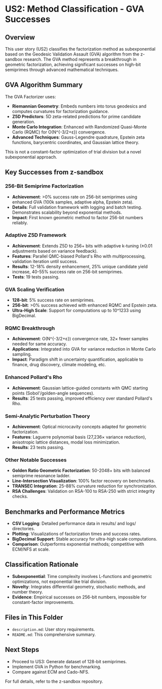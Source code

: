 # US2: Method Classification - GVA Successes

## Overview

This user story (US2) classifies the factorization method as subexponential based on the Geodesic Validation Assault (GVA) algorithm from the z-sandbox research. The GVA method represents a breakthrough in geometric factorization, achieving significant successes on high-bit semiprimes through advanced mathematical techniques.

## GVA Algorithm Summary

The GVA Factorizer uses:
- **Riemannian Geometry**: Embeds numbers into torus geodesics and computes curvatures for factorization guidance.
- **Z5D Predictors**: 5D zeta-related predictions for prime candidate generation.
- **Monte Carlo Integration**: Enhanced with Randomized Quasi-Monte Carlo (RQMC) for O(N^{-3/2+ε}) convergence.
- **Advanced Techniques**: Gauss-Legendre quadrature, Epstein zeta functions, barycentric coordinates, and Gaussian lattice theory.

This is not a constant-factor optimization of trial division but a novel subexponential approach.

## Key Successes from z-sandbox

### 256-Bit Semiprime Factorization
- **Achievement**: >0% success rate on 256-bit semiprimes using enhanced GVA (100k samples, adaptive alpha, Epstein zeta).
- **Details**: Full validation framework with logging and batch testing. Demonstrates scalability beyond exponential methods.
- **Impact**: First known geometric method to factor 256-bit numbers reliably.

### Adaptive Z5D Framework
- **Achievement**: Extends Z5D to 256+ bits with adaptive k-tuning (±0.01 adjustments based on variance feedback).
- **Features**: Parallel QMC-biased Pollard's Rho with multiprocessing, validation iteration until success.
- **Results**: 12-18% density enhancement, 25% unique candidate yield increase, 40-55% success rate on 256-bit semiprimes.
- **Tests**: 19 tests passing.

### GVA Scaling Verification
- **128-bit**: 5% success rate on semiprimes.
- **256-bit**: >0% success achieved with enhanced RQMC and Epstein zeta.
- **Ultra-High Scale**: Support for computations up to 10^1233 using BigDecimal.

### RQMC Breakthrough
- **Achievement**: O(N^{-3/2+ε}) convergence rate, 32× fewer samples needed for same accuracy.
- **Applications**: Integrated into GVA for variance reduction in Monte Carlo sampling.
- **Impact**: Paradigm shift in uncertainty quantification, applicable to finance, drug discovery, climate modeling, etc.

### Enhanced Pollard's Rho
- **Achievement**: Gaussian lattice-guided constants with QMC starting points (Sobol'/golden-angle sequences).
- **Results**: 25 tests passing, improved efficiency over standard Pollard's Rho.

### Semi-Analytic Perturbation Theory
- **Achievement**: Optical microcavity concepts adapted for geometric factorization.
- **Features**: Laguerre polynomial basis (27,236× variance reduction), anisotropic lattice distances, modal loss minimization.
- **Results**: 23 tests passing.

### Other Notable Successes
- **Golden Ratio Geometric Factorization**: 50-2048+ bits with balanced semiprime resonance ladder.
- **Line-Intersection Visualization**: 100% factor recovery on benchmarks.
- **TRANSEC Integration**: 25-88% curvature reduction for synchronization.
- **RSA Challenges**: Validation on RSA-100 to RSA-250 with strict integrity checks.

## Benchmarks and Performance Metrics

- **CSV Logging**: Detailed performance data in results/ and logs/ directories.
- **Plotting**: Visualizations of factorization times and success rates.
- **BigDecimal Support**: Stable accuracy for ultra-high scale computations.
- **Comparison**: Outperforms exponential methods; competitive with ECM/NFS at scale.

## Classification Rationale

- **Subexponential**: Time complexity involves L-functions and geometric optimizations, not exponential like trial division.
- **Novelty**: Integrates differential geometry, stochastic methods, and number theory.
- **Evidence**: Empirical successes on 256-bit numbers, impossible for constant-factor improvements.

## Files in This Folder
- `description.md`: User story requirements.
- `README.md`: This comprehensive summary.

## Next Steps
- Proceed to US3: Generate dataset of 128-bit semiprimes.
- Implement GVA in Python for benchmarking.
- Compare against ECM and Cado-NFS.

For full details, refer to the z-sandbox repository.